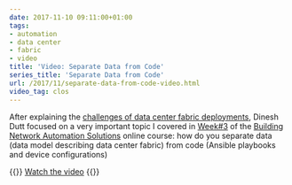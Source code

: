 ```yaml
---
date: 2017-11-10 09:11:00+01:00
tags:
- automation
- data center
- fabric
- video
title: 'Video: Separate Data from Code'
series_title: 'Separate Data from Code'
url: /2017/11/separate-data-from-code-video.html
video_tag: clos
---
```

After explaining the [challenges of data center fabric deployments](/2017/08/challenges-of-data-center-fabric.html), Dinesh Dutt focused on a very important topic I covered in [Week#3](https://my.ipspace.net/bin/list?id=NetAutSol&module=3) of the [Building Network Automation Solutions](http://www.ipspace.net/Building_Network_Automation_Solutions) online course: how do you separate data (data model describing data center fabric) from code (Ansible playbooks and device configurations)

{{<jump>}}
[Watch the video](https://my.ipspace.net/bin/get/NetAutUC/3.21%20-%20Separate%20Data%20from%20Code.mp4)
{{</jump>}}
